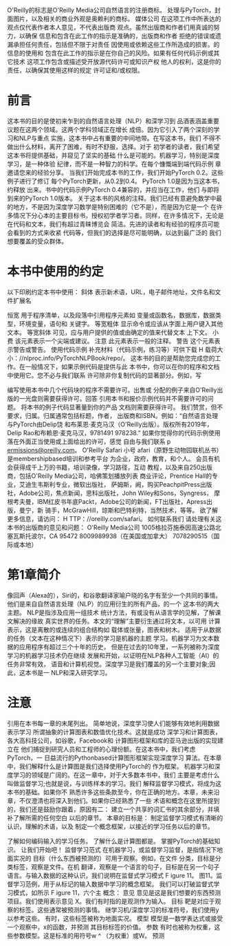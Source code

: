 O'Reilly的标志是O'Reilly Media公司自然语言的注册商标。
处理与PyTorch，封面图片，以及相关的商业外观是奥赖利的商标。
媒体公司
在这项工作中所表达的观点仅代表作者本人意见，不代表出版商
观点。虽然出版商和作者们用真诚的努力，以确保
信息和包含在此工作的指示是准确的，出版商和作者
拒绝的错误或遗漏承担任何责任，包括但不限于对责任
因使用或依赖这些工作所造成的损害。的信息的使用和
包含在此工作的指示是在你自己的风险。如果有任何代码示例或其它技术
这项工作包含或描述受开放源代码许可或知识产权
他人的权利，这是你的责任，以确保其使用这样的规定
许可证和/或权限。

# 前言
这本书的目的是使初来乍到的自然语言处理（NLP）和深学习到
品酒表涵盖重要议题在这两个领域。这两个学科领域正在增长
成倍。因为它引入了两个深刻的学习和NLP与重点
实施，这本书中占有重要的中间地带。在写这本书，我们
不得不做出什么材料，离开了困难，有时不舒服，选择。对于
初学者的读者，我们希望这本书将提供基础，并窥见了坚实的基础
什么是可能的。机器学习，特别是深度学习，是一种体验
纪律，而不是一种智力的科学。在每个慷慨端到端代码示例
章邀请您来的经验分享。
当我们开始完成本书的工作，我们开始PyTorch 0.2。这些例子进行了修订
每个PyTorch更新，从0.2到0.4。
PyTorch 1.0是因为当这本书，约释放
出来。书中的代码示例PyTorch 0.4兼容的，并应当在工作，他们
与即将到来的PyTorch 1.0版本。
关于这本书的风格的注释。我们已经有意避免数学中最的地方，不是因为深度学习数学是特别困难的（它不是），而是因为它是一个
在许多情况下分心本的主要目标书，授权初学者学习者。同样，在许多情况下，无论是在代码和文本，我们有超过青睐博览会
简洁。先进的读者和有经验的程序员可能会看到的方式来收紧
代码等，但我们的选择是尽可能明确，以达到最广泛的
我们想要覆盖的受众群体。
# 本书中使用的约定
以下印刷约定本书中使用：
斜体
表示新术语，URL，电子邮件地址，文件名和文件扩展名

恒宽
用于程序清单，以及段落中引用程序元素如
变量或函数名，数据库，数据类型，环境变量，语句和
关键字。
等宽粗体
显示命令或应该从字面上用户键入其他文本。
等宽斜体
可见，应与用户提供的值或由确定的值来代替文本
上下文。
小费
该元素表示一个尖端或建议。
注意
此元素表示一般的注释。
警告
这个元素表示警告或警告。
使用代码示例
补充材料（代码示例，练习等）可供下载
H
载荷大小：//nlproc.info/PyTorchNLPBook/repo/。
这本书的目的是帮助您完成您的工作。在一般情况下，如果示例代码是提供与此
本书中，你可以在你的程序和文档中使用它。您不必与我们联系
许可除非你复制代码的显著部分。例如，写

编写使用本书中几个代码块的程序不需要许可。出售或
分配的例子来自O'Reilly出版的一光盘则需要获得许可。回答
引用本书和报价示例代码并不需要许可的问题。
将本书的例子代码显著量到你的产品
文档则需要获得许可。
我们赞赏，但不要求，归属。归属通常包括标题，作者，
出版商和ISBN。例如：“自然语言处理与PyTorch由Delip饶
和布莱恩·麦克马汉（O'Reilly出版）。版权所有2019年，Delip Rao和布赖恩·麦克马汉，9781491
978238.”
如果你觉得你的代码示例使用落在外面正当使用或上面给出的许可，感觉
自由与我们联系
p
ermissions@oreilly.com。
O'Reilly Safari
小号
afari（原野生动物园联机丛书）是membershipbased培训和参考平台
为企业，政府，教育，和个人。
会员有机会获得成千上万的书籍，培训录像，学习路径，互动
教程，以及来自250出版商，包括O'Reilly Media公司，哈佛策划播放列表
商业评论，Prentice Hall的专业，艾迪生韦斯利专业，微软出版社，
萨姆斯，阙，购买PeachpitPress出版社，Adobe公司，焦点新闻，思科出版社，John Wiley和Sons，Syngress，
摩根考夫曼，IBM红皮书年底Packt，Adobe公司的新闻，FT出版社，Apress出版，曼宁，新
骑手，McGrawHill，琼斯和巴特利特，当然技术，等等。
欲了解更多信息，请访问：
H
TTP：//oreilly.com/safari。
如何联系我们
请处理有关这本书的出版商的意见和问题：
O'Reilly Media公司
1005格拉芬施泰因高速公路北
塞瓦斯托波尔，CA 95472
8009989938（在美国或加拿大）
7078290515（国际或本地）


# 第1章简介
像回声（Alexa的），Siri的，和谷歌翻译家喻户晓的名字有至少一个共同的事情。
他们是来自自然语言处理（NLP）的应用衍生的所有产品，的一个
这本书的两大主题。 NLP是指涉及应用一组技术
统计方法，有或没有从语言学的见解，了解课文解决的缘故
真实世界的任务。本文的“理解”主要衍生通过将文本，以可用
计算表示，这是离散的或连续的组合结构如
载体或张量，图表和树木。
适用于从数据的任务（文本在这种情况下）表示的学习是机器的主题
学习。机器学习为文本数据的应用程序有超过三个十年的历史，
但是在过去的10年里，一系列被称为深度学习的机器学习技术仍在继续
发展和开始，以证明在NLP各种人工智能（AI）的任务非常有效，
语音和计算机视觉。深度学习是我们覆盖的另一个主要对象;因此，这本书是一
NLP和深入研究学习。
# 注意
引用在本书每一章的末尾列出。
简单地说，深度学习使人们能够有效地利用数据表示学习
所谓抽象的计算图表和数值优化技术。这就是成功
深学习和计算图表，各大高科技公司，如谷歌，Facebook和
计算图形框架和库的亚马逊出版的实现建立在
他们捕捉到研究人员和工程师的心理份额。在这本书中，我们考虑PyTorch，一
日益流行的Pythonbased计算图形框架实现深度学习
算法。在本章中，我们解释什么是计算图是我们选择使用PyTorch的
作为框架。
机器学习和深度学习的领域是广阔的。在这一章中，对于大多数本书中，我们
主要是考虑什么叫做监督学习;也就是说，与训练样本的学习。我们
解释监督学习模式，将成为这本书的基础。如果你不
熟悉许多这些条款至今，你在正确的地方。本章，未来沿
章，不仅澄清也将深入到他们。如果你已经熟悉了一些
术语和概念在这里所提到的，我们还是鼓励你跟着，原因有二：
建立一个共享的词汇书的其余部分，并填补了解所需的任何空白
以后的章节。
本章的目标是：
制定监督学习模式有清晰的认识，理解的术语，以及
制定一个概念框架，以接近的学习任务以后的章节。

了解如何编码输入的学习任务。 了解什么是计算图都是。 掌握PyTorch的基础知识。 让我们开始吧！ 监督学习范式 在机器学习，或监督学习监督，是指情况下地面实况的 目标（什么东西被预测的）可用于观察。例如，在文件 分类，目标是分类标签，观察是文件。在机 翻译，观察是一个语言的句子，目标是在另一个句子 语言。与输入数据的这种认识，我们说明在监督式学习模式 F igure 11。 图11。监督学习范例，用于从标记的输入数据中学习的概念框架。 我们可以打破监督式学习模式，如所示 F igure 11，六个主 概念： 意见 意见是这是我们想要的东西预测项目。我们使用表示意见 X。我们有时指的是观测作为输入。 目标 靶是对应于观察的标签。这些通常被预测的事情。 继学习机/深度学习的标准符号，我们使用y以参考这些。 有时，这些标签被称为地面实况。 模型 模型是一数学表达式或接受一个观察中，x的函数，并预测 其目标标签的价值。 参数 有时也被称为权重，这些参数模型。这是标准的用符号w ^ （为权重）或W。 预测
